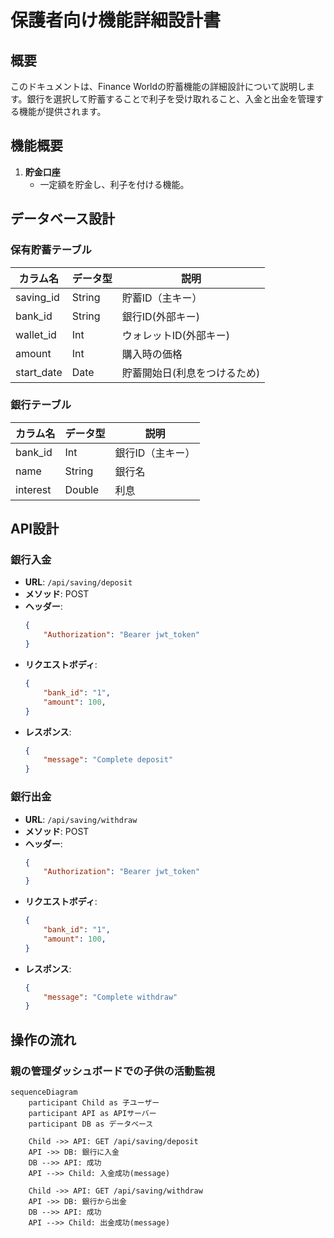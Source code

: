 # 保護者向け機能詳細設計書

## 概要

このドキュメントは、Finance Worldの貯蓄機能の詳細設計について説明します。銀行を選択して貯蓄することで利子を受け取れること、入金と出金を管理する機能が提供されます。

## 機能概要

1. **貯金口座**
    - 一定額を貯金し、利子を付ける機能。

## データベース設計

### 保有貯蓄テーブル

| カラム名       | データ型   | 説明                    |
|------------|--------|----------------------------|
| saving_id      | String | 貯蓄ID（主キー）          |
| bank_id        | String | 銀行ID(外部キー)         |
| wallet_id      | Int    | ウォレットID(外部キー)     |
| amount         | Int    | 購入時の価格             |
| start_date     | Date   | 貯蓄開始日(利息をつけるため)|

### 銀行テーブル

| カラム名       | データ型   | 説明                    |
|------------|--------|----------------------------|
| bank_id        | Int    | 銀行ID（主キー）          |
| name           | String | 銀行名                   |
| interest       | Double | 利息                    |

## API設計
### 銀行入金

- **URL**: `/api/saving/deposit`
- **メソッド**: POST
- **ヘッダー**: 
    ```json
    {
        "Authorization": "Bearer jwt_token"
    }
    ```
- **リクエストボディ**:
    ```json
    {
        "bank_id": "1",
        "amount": 100,
    }
    ```
- **レスポンス**:
    ```json
    {
        "message": "Complete deposit"
    }
    ```

### 銀行出金

- **URL**: `/api/saving/withdraw`
- **メソッド**: POST
- **ヘッダー**: 
    ```json
    {
        "Authorization": "Bearer jwt_token"
    }
    ```
- **リクエストボディ**:
    ```json
    {
        "bank_id": "1",
        "amount": 100,
    }
    ```
- **レスポンス**:
    ```json
    {
        "message": "Complete withdraw"
    }
    ```


## 操作の流れ

### 親の管理ダッシュボードでの子供の活動監視

```mermaid
sequenceDiagram
    participant Child as 子ユーザー
    participant API as APIサーバー
    participant DB as データベース

    Child ->> API: GET /api/saving/deposit
    API ->> DB: 銀行に入金
    DB -->> API: 成功
    API -->> Child: 入金成功(message)

    Child ->> API: GET /api/saving/withdraw
    API ->> DB: 銀行から出金
    DB -->> API: 成功
    API -->> Child: 出金成功(message)